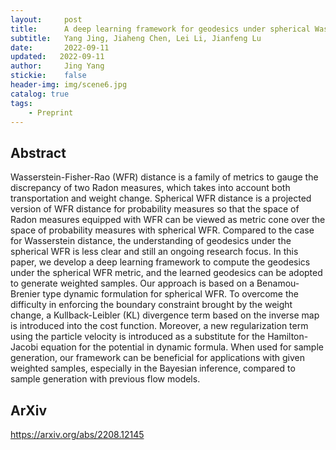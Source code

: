 ```yaml
---
layout:     post
title:      A deep learning framework for geodesics under spherical Wasserstein-Fisher-Rao metric and its application for weighted sample generation
subtitle:   Yang Jing, Jiaheng Chen, Lei Li, Jianfeng Lu
date:       2022-09-11
updated:   2022-09-11
author:     Jing Yang
stickie:    false
header-img: img/scene6.jpg
catalog: true
tags:
    - Preprint
---
```


## Abstract

Wasserstein-Fisher-Rao (WFR) distance is a family of metrics to gauge the discrepancy of two Radon measures, which takes into account both transportation and weight change. Spherical WFR distance is a projected version of WFR distance for probability measures so that the space of Radon measures equipped with WFR can be viewed as metric cone over the space of probability measures with spherical WFR. Compared to the case for Wasserstein distance, the understanding of geodesics under the spherical WFR is less clear and still an ongoing research focus. In this paper, we develop a deep learning framework to compute the geodesics under the spherical WFR metric, and the learned geodesics can be adopted to generate weighted samples. Our approach is based on a Benamou-Brenier type dynamic formulation for spherical WFR. To overcome the difficulty in enforcing the boundary constraint brought by the weight change, a Kullback-Leibler (KL) divergence term based on the inverse map is introduced into the cost function. Moreover, a new regularization term using the particle velocity is introduced as a substitute for the Hamilton-Jacobi equation for the potential in dynamic formula. When used for sample generation, our framework can be beneficial for applications with given weighted samples, especially in the Bayesian inference, compared to sample generation with previous flow models.

## ArXiv

https://arxiv.org/abs/2208.12145

